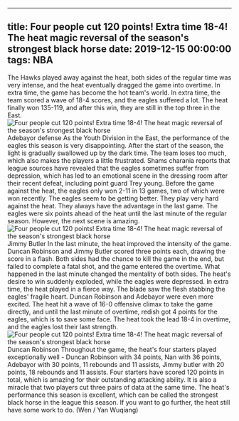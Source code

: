 
---
title: Four people cut 120 points! Extra time 18-4! The heat magic reversal of the season's strongest black horse
date: 2019-12-15 00:00:00
tags:  NBA
---
The Hawks played away against the heat, both sides of the regular time was very intense, and the heat eventually dragged the game into overtime. In extra time, the game has become the hot team's world. In extra time, the team scored a wave of 18-4 scores, and the eagles suffered a lot. The heat finally won 135-119, and after this win, they are still in the top three in the East.
![Four people cut 120 points! Extra time 18-4! The heat magic reversal of the season's strongest black horse](35e2118e1e36441c8ad0e725db5f865a.jpg)
Adebayor defense
As the Youth Division in the East, the performance of the eagles this season is very disappointing. After the start of the season, the light is gradually swallowed up by the dark time. The team loses too much, which also makes the players a little frustrated. Shams charania reports that league sources have revealed that the eagles sometimes suffer from depression, which has led to an emotional scene in the dressing room after their recent defeat, including point guard Trey young.
Before the game against the heat, the eagles only won 2-11 in 13 games, two of which were won recently. The eagles seem to be getting better. They play very hard against the heat. They always have the advantage in the last game. The eagles were six points ahead of the heat until the last minute of the regular season.
However, the next scene is amazing.
![Four people cut 120 points! Extra time 18-4! The heat magic reversal of the season's strongest black horse](6ed163941ade44cb940ab88de2db0045.jpg)
Jimmy Butler 
In the last minute, the heat improved the intensity of the game. Duncan Robinson and Jimmy Butler scored three points each, drawing the score in a flash. Both sides had the chance to kill the game in the end, but failed to complete a fatal shot, and the game entered the overtime. What happened in the last minute changed the mentality of both sides. The heat's desire to win suddenly exploded, while the eagles were depressed.
In extra time, the heat played in a fierce way. The blade saw the flesh stabbing the eagles' fragile heart. Duncan Robinson and Adebayor were even more excited. The heat hit a wave of 16-0 offensive climax to take the game directly, and until the last minute of overtime, redish got 4 points for the eagles, which is to save some face. The heat took the lead 18-4 in overtime, and the eagles lost their last strength.
![Four people cut 120 points! Extra time 18-4! The heat magic reversal of the season's strongest black horse](c63f6ef5b3d44efeb46c2f94ce79d649.jpg)
Duncan Robinson
Throughout the game, the heat's four starters played exceptionally well - Duncan Robinson with 34 points, Nan with 36 points, Adebayor with 30 points, 11 rebounds and 11 assists, Jimmy butler with 20 points, 18 rebounds and 11 assists. Four starters have scored 120 points in total, which is amazing for their outstanding attacking ability. It is also a miracle that two players cut three pairs of data at the same time.
The heat's performance this season is excellent, which can be called the strongest black horse in the league this season. If you want to go further, the heat still have some work to do.
(Wen / Yan Wuqiang)